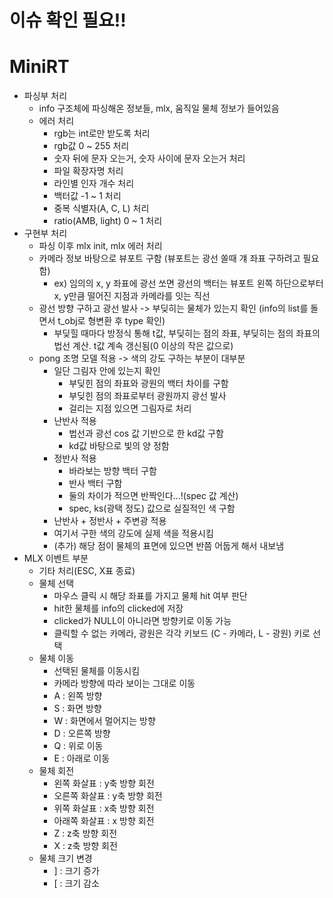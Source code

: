 # **이슈 확인 필요!!**
# MiniRT
- 파싱부 처리
    - info 구조체에 파싱해온 정보들, mlx, 움직일 물체 정보가 들어있음
    - 에러 처리
        - rgb는 int로만 받도록 처리
        - rgb값 0 ~ 255 처리
        - 숫자 뒤에 문자 오는거, 숫자 사이에 문자 오는거 처리
        - 파일 확장자명 처리
        - 라인별 인자 개수 처리
        - 백터값 -1 ~ 1 처리
        - 중복 식별자(A, C, L) 처리
        - ratio(AMB, light) 0 ~ 1 처리
- 구현부 처리
    - 파싱 이후 mlx init, mlx 에러 처리
    - 카메라 정보 바탕으로 뷰포트 구함 (뷰포트는 광선 쏠때 걔 좌표 구하려고 필요함)
        - ex) 임의의 x, y 좌표에 광선 쏘면 광선의 백터는 뷰포트 왼쪽 하단으로부터 x, y만큼 떨어진 지점과 카메라를 잇는 직선
    - 광선 방향 구하고 광선 발사 -> 부딪히는 물체가 있는지 확인 (info의 list를 돌면서 t_obj로 형변환 후 type 확인)
        - 부딪힐 때마다 방정식 통해 t값, 부딪히는 점의 좌표, 부딪히는 점의 좌표의 법선 계산. t값 계속 갱신됨(0 이상의 작은 값으로)
    - pong 조명 모델 적용 -> 색의 강도 구하는 부분이 대부분
        - 일단 그림자 안에 있는지 확인
            - 부딪힌 점의 좌표와 광원의 백터 차이를 구함
            - 부딪힌 점의 좌표로부터 광원까지 광선 발사
            - 걸리는 지점 있으면 그림자로 처리
        - 난반사 적용
            - 법선과 광선 cos 값 기반으로 한 kd값 구함
            - kd값 바탕으로 빛의 양 정함
        - 정반사 적용
            - 바라보는 방향 백터 구함
            - 반사 백터 구함
            - 둘의 차이가 적으면 반짝인다...!(spec 값 계산)
            - spec, ks(광택 정도) 값으로 실질적인 색 구함
        - 난반사 + 정반사 + 주변광 적용
        - 여기서 구한 색의 강도에 실제 색을 적용시킴
        - (추가) 해당 점이 물체의 표면에 있으면 반쯤 어둡게 해서 내보냄
- MLX 이벤트 부분 
    - 기타 처리(ESC, X표 종료)
    - 물체 선택
        - 마우스 클릭 시 해당 좌표를 가지고 물체 hit 여부 판단
        - hit한 물체를 info의 clicked에 저장
        - clicked가 NULL이 아니라면 방향키로 이동 가능
        - 클릭할 수 없는 카메라, 광원은 각각 키보드 (C - 카메라, L - 광원) 키로 선택
    - 물체 이동
        - 선택된 물체를 이동시킴
        - 카메라 방향에 따라 보이는 그대로 이동
        - A : 왼쪽 방향
        - S : 화면 방향
        - W : 화면에서 멀어지는 방향
        - D : 오른쪽 방향
        - Q : 위로 이동
        - E : 아래로 이동
    - 물체 회전
        - 왼쪽 화살표 : y축 방향 회전
        - 오른쪽 화살표 : y축 방향 회전
        - 위쪽 화살표 : x축 방향 회전
        - 아래쪽 화살표 : x 방향 회전
        - Z : z축 방향 회전
        - X : z축 방향 회전
    - 물체 크기 변경
        - ] : 크기 증가
        - [ : 크기 감소
